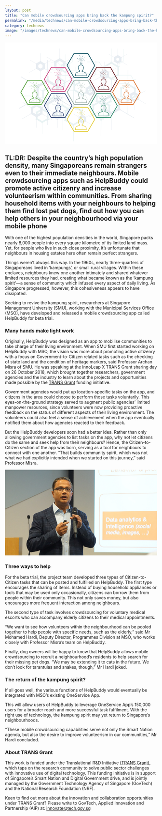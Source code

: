 ```yaml
---
layout: post
title: "Can mobile crowdsourcing apps bring back the kampung spirit?"
permalink: "/media/technews/can-mobile-crowdsourcing-apps-bring-back-the-kampung-spirit"
category: technews
image: "/images/technews/can-mobile-crowdsourcing-apps-bring-back-the-kampung-spirit-part1.png"
---
```


![Can mobile crowdsourcing apps bring back the kampung spirit?](/images/technews/can-mobile-crowdsourcing-apps-bring-back-the-kampung-spirit-part1.png)

## TL:DR: Despite the country’s high population density, many Singaporeans remain strangers even to their immediate neighbours. Mobile crowdsourcing apps such as HelpBuddy could promote active citizenry and increase volunteerism within communities. From sharing household items with your neighbours to helping them find lost pet dogs, find out how you can help others in your neighbourhood via your mobile phone 

With one of the highest population densities in the world, Singapore packs nearly 8,000 people into every square kilometre of its limited land mass. Yet, for people who live in such close proximity, it’s unfortunate that neighbours in housing estates here often remain perfect strangers. 

Things weren’t always this way. In the 1960s, nearly three-quarters of Singaporeans lived in ‘kampungs’, or small rural villages. Within these enclaves, neighbours knew one another intimately and shared whatever limited resources they had, creating what became known as the ‘kampung spirit’—a sense of community which infused every aspect of daily living. As Singapore progressed, however, this cohesiveness appears to have dissipated.

Seeking to revive the kampung spirit, researchers at Singapore Management University (SMU), working with the Municipal Services Office (MSO), have developed and released a mobile crowdsourcing app called HelpBuddy for beta trial.

### **Many hands make light work** 

Originally, HelpBuddy was designed as an app to mobilise communities to take charge of their living environment. When SMU first started working on HelpBuddy with MSO, the vision was more about promoting active citizenry with a focus on Government-to-Citizen related tasks such as the checking of state land and the condition of heritage markers, said Professor Archan Misra of SMU. He was speaking at the InnoLeap X TRANS Grant sharing day on 26 October 2018, which brought together researchers, government agencies and the industry to learn about the projects and opportunities made possible by the [TRANS Grant](https://www.tech.gov.sg/products-and-services/trans-grant/) funding initiative.

Government agencies would put up location-specific tasks on the app, and citizens in the area could choose to perform those tasks voluntarily. This eyes-on-the-ground strategy served to augment public agencies’ limited manpower resources, since volunteers were now providing proactive feedback on the status of different aspects of their living environment. The volunteers could also feel a sense of achievement when the app eventually notified them about how agencies reacted to their feedback.

But the HelpBuddy developers soon had a better idea. Rather than only allowing government agencies to list tasks on the app, why not let citizens do the same and seek help from their neighbours? Hence, the Citizen-to-Citizen section of the app was born, serving as a tool for neighbours to connect with one another. “That builds community spirit, which was not what we had explicitly intended when we started on this journey,” said Professor Misra.

![Prof Misra on Help Buddy](/images/technews/can-mobile-crowdsourcing-apps-bring-back-the-kampung-spirit-part2.png)

### **Three ways to help**

For the beta trial, the project team developed three types of Citizen-to-Citizen tasks that can be posted and fulfilled on HelpBuddy. The first type encourages the sharing of items. Instead of buying household appliances or tools that may be used only occasionally, citizens can borrow them from people within their community. This not only saves money, but also encourages more frequent interaction among neighbours.

The second type of task involves crowdsourcing for voluntary medical escorts who can accompany elderly citizens to their medical appointments. 

“We want to see how volunteers within the neighbourhood can be pooled together to help people with specific needs, such as the elderly,” said Mr Mohamed Hardi, Deputy Director,  Programmes Division at MSO, who works closely with Professor Misra’s team on HelpBuddy.

Finally, dog owners will be happy to know that HelpBuddy allows mobile crowdsourcing to recruit a neighbourhood’s residents to help search for their missing pet dogs. “We may be extending it to cats in the future. We don’t look for tarantulas and snakes, though,” Mr Hardi joked.

### **The return of the kampung spirit?**

If all goes well, the various functions of HelpBuddy would eventually be integrated with MSO’s existing OneService App.   

This will allow users of HelpBuddy to leverage OneService App’s 150,000 users for a broader reach and more successful task fulfilment. With the right use of technology, the kampung spirit may yet return to Singapore’s neighbourhoods. 

“These mobile crowdsourcing capabilities serve not only the Smart Nation agenda, but also the desire to improve volunteerism in our communities,” Mr Hardi concluded. 

### **About TRANS Grant**

This work is funded under the Translational R&D Initiative [(TRANS Grant)](https://www.tech.gov.sg/products-and-services/trans-grant/), which taps on the research community to solve public sector challenges with innovative use of digital technology. This funding initiative is in support of Singapore’s Smart Nation and Digital Government drive, and is jointly managed by the Government Technology Agency of Singapore (GovTech) and the National Research Foundation (NRF).

Keen to find out more about the innovation and collaboration opportunities under TRANS Grant? Please write to GovTech, Applied innovation and Partnership (AIP) at:  innovate@tech.gov.sg 
